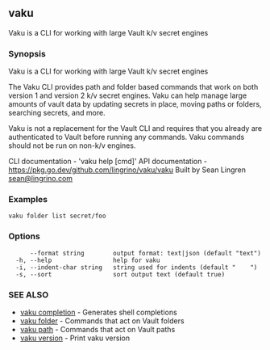 ## vaku

Vaku is a CLI for working with large Vault k/v secret engines

### Synopsis

Vaku is a CLI for working with large Vault k/v secret engines

The Vaku CLI provides path and folder based commands that work on
both version 1 and version 2 k/v secret engines. Vaku can help manage
large amounts of vault data by updating secrets in place, moving
paths or folders, searching secrets, and more.

Vaku is not a replacement for the Vault CLI and requires that you
already are authenticated to Vault before running any commands. Vaku
commands should not be run on non-k/v engines.

CLI documentation - 'vaku help [cmd]'
API documentation - https://pkg.go.dev/github.com/lingrino/vaku/vaku
Built by Sean Lingren <sean@lingrino.com>

### Examples

```
vaku folder list secret/foo
```

### Options

```
      --format string        output format: text|json (default "text")
  -h, --help                 help for vaku
  -i, --indent-char string   string used for indents (default "    ")
  -s, --sort                 sort output text (default true)
```

### SEE ALSO

* [vaku completion](vaku_completion.md)	 - Generates shell completions
* [vaku folder](vaku_folder.md)	 - Commands that act on Vault folders
* [vaku path](vaku_path.md)	 - Commands that act on Vault paths
* [vaku version](vaku_version.md)	 - Print vaku version

